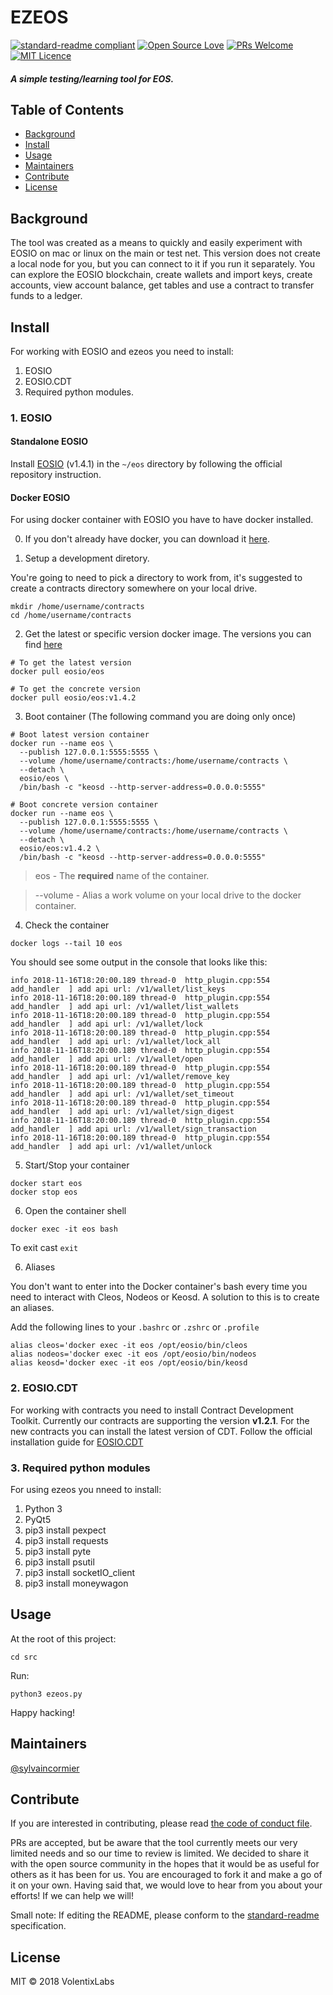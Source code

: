 # EZEOS

[![standard-readme compliant](https://img.shields.io/badge/standard--readme-OK-green.svg?style=flat-square)](https://github.com/RichardLitt/standard-readme)
[![Open Source Love](https://badges.frapsoft.com/os/v1/open-source.png?v=103)](https://github.com/ellerbrock/open-source-badges/)
[![PRs Welcome](https://img.shields.io/badge/PRs-welcome-brightgreen.svg?style=flat-square)](http://makeapullrequest.com)
[![MIT Licence](https://badges.frapsoft.com/os/mit/mit.png?v=103)](https://opensource.org/licenses/mit-license.php)

#### _A simple testing/learning tool for EOS._

## Table of Contents

- [Background](#background)
- [Install](#install)
- [Usage](#usage)
- [Maintainers](#maintainers)
- [Contribute](#contribute)
- [License](#license)

## Background

The tool was created as a means to quickly and easily experiment with EOSIO on mac or linux on the main or test net.
This version does not create a local node for you, but you can connect to it if you run it separately.
You can explore the EOSIO blockchain, create wallets and import keys, create accounts, view account balance,
get tables and use a contract to transfer funds to a ledger.

## Install

For working with EOSIO and ezeos you need to install:
1. EOSIO
2. EOSIO.CDT
3. Required python modules.

### 1. EOSIO
#### Standalone EOSIO

Install [EOSIO](https://github.com/EOSIO/eos) (v1.4.1) in the `~/eos` directory by following the official repository instruction.

#### Docker EOSIO
For using docker container with EOSIO you have to have docker installed.

0. If you don't already have docker, you can download it [here](https://www.docker.com/community-edition).

1. Setup a development diretory.

You're going to need to pick a directory to work from, it's suggested to create a contracts directory somewhere on your local drive.
```
mkdir /home/username/contracts
cd /home/username/contracts
```

2. Get the latest or specific version docker image. The versions you can find [here](https://hub.docker.com/r/eosio/eos/tags/)

```
# To get the latest version
docker pull eosio/eos

# To get the concrete version
docker pull eosio/eos:v1.4.2
```

3. Boot container (The following command you are doing only once)
```
# Boot latest version container
docker run --name eos \
  --publish 127.0.0.1:5555:5555 \
  --volume /home/username/contracts:/home/username/contracts \
  --detach \
  eosio/eos \
  /bin/bash -c "keosd --http-server-address=0.0.0.0:5555"

# Boot concrete version container
docker run --name eos \
  --publish 127.0.0.1:5555:5555 \
  --volume /home/username/contracts:/home/username/contracts \
  --detach \
  eosio/eos:v1.4.2 \
  /bin/bash -c "keosd --http-server-address=0.0.0.0:5555"
```
> eos - The **required** name of the container.

> --volume - Alias a work volume on your local drive to the docker container.

4. Check the container

```
docker logs --tail 10 eos
```
You should see some output in the console that looks like this:
```
info 2018-11-16T18:20:00.189 thread-0  http_plugin.cpp:554  add_handler  ] add api url: /v1/wallet/list_keys
info 2018-11-16T18:20:00.189 thread-0  http_plugin.cpp:554  add_handler  ] add api url: /v1/wallet/list_wallets
info 2018-11-16T18:20:00.189 thread-0  http_plugin.cpp:554  add_handler  ] add api url: /v1/wallet/lock
info 2018-11-16T18:20:00.189 thread-0  http_plugin.cpp:554  add_handler  ] add api url: /v1/wallet/lock_all
info 2018-11-16T18:20:00.189 thread-0  http_plugin.cpp:554  add_handler  ] add api url: /v1/wallet/open
info 2018-11-16T18:20:00.189 thread-0  http_plugin.cpp:554  add_handler  ] add api url: /v1/wallet/remove_key
info 2018-11-16T18:20:00.189 thread-0  http_plugin.cpp:554  add_handler  ] add api url: /v1/wallet/set_timeout
info 2018-11-16T18:20:00.189 thread-0  http_plugin.cpp:554  add_handler  ] add api url: /v1/wallet/sign_digest
info 2018-11-16T18:20:00.189 thread-0  http_plugin.cpp:554  add_handler  ] add api url: /v1/wallet/sign_transaction
info 2018-11-16T18:20:00.189 thread-0  http_plugin.cpp:554  add_handler  ] add api url: /v1/wallet/unlock

```
5. Start/Stop your container
```
docker start eos
docker stop eos
```

6. Open the container shell
```
docker exec -it eos bash
```

To exit cast `exit`

6. Aliases

You don't want to enter into the Docker container's bash every time you need to interact with Cleos, Nodeos or Keosd. A solution to this is to create an aliases.

Add the following lines to your `.bashrc` or `.zshrc` or `.profile`
```
alias cleos='docker exec -it eos /opt/eosio/bin/cleos
alias nodeos='docker exec -it eos /opt/eosio/bin/nodeos
alias keosd='docker exec -it eos /opt/eosio/bin/keosd
```

### 2. EOSIO.CDT
For working with contracts you need to install Contract Development Toolkit. Currently our contracts are supporting the version **v1.2.1**. For the new contracts you can install the latest version of CDT. Follow the official installation guide for [EOSIO.CDT](https://github.com/EOSIO/eosio.cdt)

### 3. Required python modules
For using ezeos you nneed to install:
1. Python 3
2. PyQt5
3. pip3 install pexpect
4. pip3 install requests
5. pip3 install pyte
6. pip3 install psutil
7. pip3 install socketIO_client
8. pip3 install moneywagon

## Usage

At the root of this project:

```
cd src
```

Run:
```
python3 ezeos.py
```

Happy hacking!

## Maintainers

[@sylvaincormier](https://github.com/sylvaincormier)

## Contribute

If you are interested in contributing, please read [the code of conduct file](code-of-conduct.md).

PRs are accepted, but be aware that the tool currently meets our very limited needs and so our time to review is limited. We decided to share it with the open source community in the hopes that it would be as useful for others as it has been for us. You are encouraged to fork it and make a go of it on your own. Having said that, we would love to hear from you about your efforts! If we can help we will!

Small note: If editing the README, please conform to the [standard-readme](https://github.com/RichardLitt/standard-readme) specification.

## License

MIT © 2018 VolentixLabs
